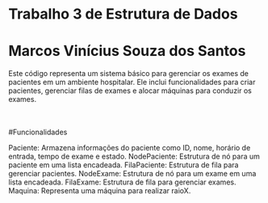 # Trabalho 3 de Estrutura de Dados
# Marcos Vinícius Souza dos Santos

Este código representa um sistema básico para gerenciar os exames de pacientes em um ambiente hospitalar. Ele inclui funcionalidades para criar pacientes, gerenciar filas de exames e alocar máquinas para conduzir os exames.

<br><br>
#Funcionalidades

Paciente: Armazena informações do paciente como ID, nome, horário de entrada, tempo de exame e estado.
NodePaciente: Estrutura de nó para um paciente em uma lista encadeada.
FilaPaciente: Estrutura de fila para gerenciar pacientes.
NodeExame: Estrutura de nó para um exame em uma lista encadeada.
FilaExame: Estrutura de fila para gerenciar exames.
Maquina: Representa uma máquina para realizar raioX.
